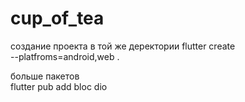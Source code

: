 # cup_of_tea

создание проекта в той же деректории
flutter create\
--platfroms=android,web .

больше пакетов\
flutter pub add bloc dio
